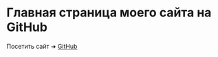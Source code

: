 # Главная страница моего сайта на GitHub
Посетить сайт ➜ [GitHub](https://leonid-korobkov.github.io)